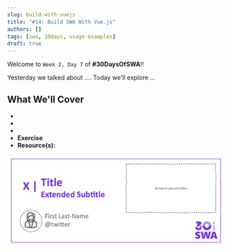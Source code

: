 ```yaml
---
slug: build-with-vuejs
title: "#14: Build SWA With Vue.js"
authors: []
tags: [swa, 30days, usage-examples]
draft: true 
---
```


Welcome to `Week 2, Day 7` of **#30DaysOfSWA**!! 

Yesterday we talked about .... Today we'll explore ...


## What We'll Cover
 * 
 * 
 * 
 * **Exercise** 
 * **Resource(s):** 

![](../static/img/series/banner.png)
